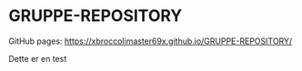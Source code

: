 # GRUPPE-REPOSITORY
GitHub pages: https://xbroccolimaster69x.github.io/GRUPPE-REPOSITORY/

Dette er en test
